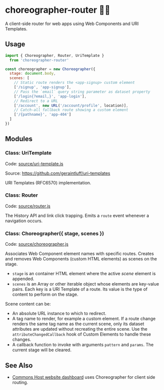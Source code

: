# choreographer-router 💃🕺

A client-side router for web apps using Web Components and URI Templates.

## Usage

```js
import { Choreographer, Router, UriTemplate }
  from 'choreographer-router'

const choreographer = new Choreographer({
  stage: document.body,
  scenes: [
    // Static route renders the <app-signup> custom element
    ['/signup', 'app-signup'],
    // Pass the `email` query string parameter as dataset property
    ['/login{?email,}', 'app-login'],
    // Redirect to a URL
    ['/account', new URL('/account/profile', location)],
    // Catch-all fallback route showing a custom element
    ['/{pathname}', 'app-404']
  ]
})
```

## Modules

### Class: UriTemplate

Code: [source/uri-template.js](./source/uri-template.js)

Source: https://github.com/geraintluff/uri-templates

URI Templates (RFC6570) implementation.

### Class: Router

Code: [source/router.js](./source/router.js)

The History API and link click trapping. Emits a `route` event whenever a navigation occurs.

### Class: Choreographer({ stage, scenes })

Code: [source/choreographer.js](./source/choreographer.js)

Associates Web Component element names with specific routes. Creates and removes Web Components (custom HTML elements) as scenes on the stage.

- `stage` is an container HTML element where the active *scene* element is appended.
- `scenes` is an Array or other iterable object whose elements are key-value pairs. Each key is a URI Template of a route. Its value is the type of content to perform on the stage.

Scene content can be:

- An absolute URL instance to which to redirect.
- A tag name to render, for example a custom element. If a route change renders the same tag name as the current scene, only its dataset attributes are updated without recreating the entire scene. Use the `attributeChangedCallback` hook of Custom Elements to handle these changes.
- A callback function to invoke with arguments `pattern` and `params`. The current stage will be cleared.

## See Also

- [Commons Host website dashboard](https://gitlab.com/commonshost/website) uses Choreographer for client side routing.
